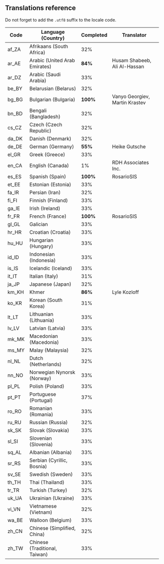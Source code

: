 Translations reference
----------------------

Do not forget to add the `.utf8` suffix to the locale code.

| Code  | Language (Country)            | Completed | Translator          |
| ----- | ----------------------------- | --------- | ------------------- |
| af_ZA | Afrikaans (South Africa)      | 32%       |                     |
| ar_AE | Arabic (United Arab Emirates) | **84%**   | Husam Shabeeb, Ali Al-Hassan |
| ar_DZ | Arabic (Saudi Arabia)         | 33%       |                     |
| be_BY | Belarusian (Belarus)          | 32%       |                     |
| bg_BG | Bulgarian (Bulgaria)          | **100%**  | Vanyo Georgiev, Martin Krastev |
| bn_BD | Bengali (Bangladesh)          | 32%       |                     |
| cs_CZ | Czech (Czech Republic)        | 32%       |                     |
| da_DK | Danish (Denmark)              | 32%       |                     |
| de_DE | German (Germany)              | **55%**   | Heike Gutsche       |
| el_GR | Greek (Greece)                | 33%       |                     |
| en_CA | English (Canada)              | 1%        | RDH Associates Inc. |
| es_ES | Spanish (Spain)               | **100%**  | RosarioSIS          |
| et_EE | Estonian (Estonia)            | 33%       |                     |
| fa_IR | Persian (Iran)                | 32%       |                     |
| fi_FI | Finnish (Finland)             | 33%       |                     |
| ga_IE | Irish (Ireland)               | 33%       |                     |
| fr_FR | French (France)               | **100%**  | RosarioSIS          |
| gl_GL | Galician                      | 33%       |                     |
| hr_HR | Croatian (Croatia)            | 33%       |                     |
| hu_HU | Hungarian (Hungary)           | 33%       |                     |
| id_ID | Indonesian (Indonesia)        | 33%       |                     |
| is_IS | Icelandic (Iceland)           | 33%       |                     |
| it_IT | Italian (Italy)               | 31%       |                     |
| ja_JP | Japanese (Japan)              | 32%       |                     |
| km_KH | Khmer                         | **86%**   | Lyle Kozloff        |
| ko_KR | Korean (South Korea)          | 31%       |                     |
| lt_LT | Lithuanian (Lithuania)        | 33%       |                     |
| lv_LV | Latvian (Latvia)              | 33%       |                     |
| mk_MK | Macedonian (Macedonia)        | 33%       |                     |
| ms_MY | Malay (Malaysia)              | 32%       |                     |
| nl_NL | Dutch (Netherlands)           | 32%       |                     |
| nn_NO | Norwegian Nynorsk (Norway)    | 33%       |                     |
| pl_PL | Polish (Poland)               | 33%       |                     |
| pt_PT | Portuguese (Portugal)         | 37%       |                     |
| ro_RO | Romanian (Romania)            | 33%       |                     |
| ru_RU | Russian (Russia)              | 32%       |                     |
| sk_SK | Slovak (Slovakia)             | 33%       |                     |
| sl_SI | Slovenian (Slovenia)          | 33%       |                     |
| sq_AL | Albanian (Albania)            | 33%       |                     |
| sr_RS | Serbian (Cyrillic, Bosnia)    | 33%       |                     |
| sv_SE | Swedish (Sweden)              | 33%       |                     |
| th_TH | Thai (Thailand)               | 33%       |                     |
| tr_TR | Turkish (Turkey)              | 32%       |                     |
| uk_UA | Ukrainian (Ukraine)           | 33%       |                     |
| vi_VN | Vietnamese (Vietnam)          | 32%       |                     |
| wa_BE | Walloon (Belgium)             | 33%       |                     |
| zh_CN | Chinese (Simplified, China)   | 32%       |                     |
| zh_TW | Chinese (Traditional, Taiwan) | 33%       |                     |
